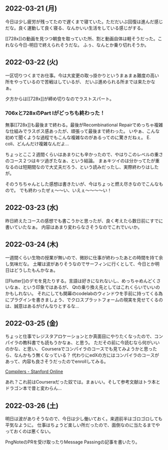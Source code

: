 ## 2022-03-21 (月)

今日は少し疲労が残ってたので遅くまで寝ていた。ただだいぶ回復は進んだ感じだな。良く運動して良く寝る、なんかいい生活をしている感じがする。

[[728x]]の動画を見つつ朝食を取っていた所、割と動画自体は軽そうだった。これなら今日-明日で終えられそうだな。
ふぅ、なんとか乗り切れそうか。

## 2022-03-22 (火)

一区切りつくまでお仕事。今は大変更の取っ掛かりというまぁまぁ難度の高い所をやっているので苦戦はしているが、
だいぶ進められる所までは来たかなぁ。

夕方からは[[728x]]が締め切りなのでラストスパート。

### 706xと728xのPart Iがどっちも終わった！

無事[[728x]]も最後まで終わる。最後がRecombinational Repairでめっちゃ複雑な仕組みでラスボス感あったが、頑張って最後まで終わった。
いやぁ、こんな初めて聞くような過程でもこんな複雑なのがあるってのに驚きだねぇ。
E. coli、どんんだけ複雑なんだよ…

ちょっとここ２週間くらいはあまりにも辛かったので、やはりこのレベルの重さのコース２つはキツ過ぎたなぁ、という結論。
まぁキツイのは分かってたが重なるのは短期間なので大丈夫だろう、という読みだったし、実際終わりはしたが。

そのうちちゃんとした感想は書きたいが、今はちょっと燃え尽きなのでこんなもので。
でも終わったぜぇ〜〜い、いえぇ〜〜〜〜い！

## 2022-03-23 (水)

昨日終えたコースの感想でも書こうかと思ったが、良く考えたら数日前にすでに書いていたなぁ。
内容はあまり変わらなさそうなのでこれでいいか。

## 2022-03-24 (木)

一週間くらい生物の授業が無いので、微妙に仕事が終わったあとの時間を持て余し気味だな。
土曜は波がありそうなのでサーフィンに行くとして、今日とか明日はどうしたもんかなぁ。

[[Flutter]]のデモを見たりする。言語は好きになれないし、めっちゃめんどくさいなぁ、という印象ではあるが、
Qtの乗り換え先としてはこれくらいでいいのかもしれない。
それにしても開幕のcodelabのウィンドウを手前に持ってくる為にプラグインを書きましょう、でクロスプラットフォームの現実を見せてくるのは、誠意はあるがげんなりとするな…

## 2022-03-25 (金)

ちょっと仕事でレジスタアロケーションとか真面目にやりたくなったので、コンパイラの教科書でも読もうかなぁ、と思う。
ただその前に今読むなら何がいいのかな、と思い、
Courseraでコンパイラのコースでも見てみようかと思ったら、なんかもう無くなっている？
代わりにedXの方にはコンパイラのコースがあって、内容も良さそうだったのでenrollしてみる。

[Compilers - Stanford Online](https://online.stanford.edu/courses/soe-ycscs1-compilers)

あれ？これ前はCourseraだった奴では。まぁいい。そして参考文献はトラ本とドラゴン本で昔と変わらん…

## 2022-03-26 (土)

明日は波がありそうなので、今日は少し働いておく。来週前半はゴロゴロしても平気なように。
仕事はちょうど楽しい所だったので、面倒なのに当たるまでやっておくのは悪くない。

PngNoteのPRを受け取ったりMessage Passingの記事を書いたり。